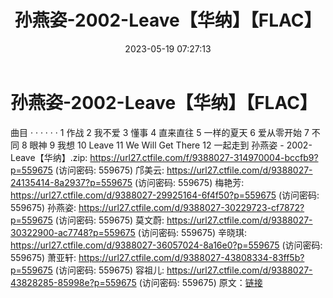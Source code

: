 ﻿---
title: 孙燕姿-2002-Leave【华纳】【FLAC】
date: 2023-05-19 07:27:13
categories: WAV车载音乐、镜像
tags: 华语中文
---
# 孙燕姿-2002-Leave【华纳】【FLAC】

曲目
· · · · · ·
1 作战
2 我不爱
3 懂事
4 直来直往
5 一样的夏天
6 爱从零开始
7 不同
8 眼神
9 我想
10 Leave
11 We Will Get There
12 一起走到
孙燕姿 - 2002-Leave【华纳】.zip: https://url27.ctfile.com/f/9388027-314970004-bccfb9?p=559675
(访问密码: 559675)
邝美云: https://url27.ctfile.com/d/9388027-24135414-8a2937?p=559675
(访问密码: 559675)
梅艳芳: https://url27.ctfile.com/d/9388027-29925164-6f4f50?p=559675
(访问密码: 559675)
孙燕姿: https://url27.ctfile.com/d/9388027-30229723-cf7872?p=559675
(访问密码: 559675)
莫文蔚: https://url27.ctfile.com/d/9388027-30322900-ac7748?p=559675
(访问密码: 559675)
辛晓琪: https://url27.ctfile.com/d/9388027-36057024-8a16e0?p=559675
(访问密码: 559675)
萧亚轩: https://url27.ctfile.com/d/9388027-43808334-83ff5b?p=559675
(访问密码: 559675)
容祖儿: https://url27.ctfile.com/d/9388027-43828285-85998e?p=559675
(访问密码: 559675)
原文：[链接](https://blog.sina.com.cn/s/blog_1647c7e76010311xl.html)